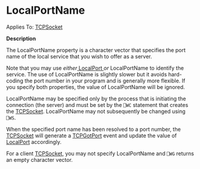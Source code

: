 




<h1 class="heading"><span class="name">LocalPortName</span></h1>

Applies To: [TCPSocket](../a-z/tcpsocket.md)


**Description**


The LocalPortName property is a character vector that specifies the port name of the local service that you wish to offer as a server.


Note that you may use *either*[ LocalPort ](../a-z/localport.md)*or* LocalPortName to identify the service. The use of LocalPortName is slightly slower but it avoids hard-coding the port number in your program and is generally more flexible. If you specify both properties, the value of LocalPortName will be ignored.


LocalPortName may be specified only by the process that is initiating the connection (the server) and must be set by the `⎕WC` statement that creates the [TCPSocket](../a-z/tcpsocket.md). LocalPortName may not subsequently be changed using `⎕WS`.


When the specified port name has been resolved to a port number, the [TCPSocket](../a-z/tcpsocket.md) will generate a [TCPGotPort](../a-z/tcpgotport.md) event and update the value of [LocalPort](../a-z/localport.md) accordingly.


For a client [TCPSocket](../a-z/tcpsocket.md), you may not specify LocalPortName and `⎕WG` returns an empty character vector.



